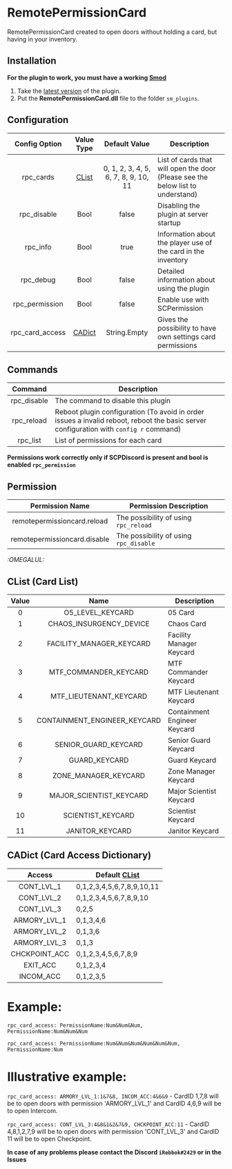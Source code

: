 # RemotePermissionCard
RemotePermissionCard created to open doors without holding a card, but having in your inventory.

## Installation
**For the plugin to work, you must have a working [Smod](https://github.com/Grover-c13/Smod2)**
1. Take the [latest version](https://github.com/iRebbok/RemotePermissionCard/releases/latest) of the plugin.
2. Put the **RemotePermissionCard.dll** file to the folder `sm_plugins`.

## Configuration
Config Option | Value Type | Default Value | Description
:---: | :---: | :---: | ---
rpc_cards | [CList](https://github.com/iRebbok/RemotePermissionCard/blob/master/README.md#clist-card-list) | 0, 1, 2, 3, 4, 5, 6, 7, 8, 9, 10, 11 | List of cards that will open the door (Please see the below list to understand)
rpc_disable | Bool | false | Disabling the plugin at server startup
rpc_info | Bool | true | Information about the player use of the card in the inventory
rpc_debug | Bool | false | Detailed information about using the plugin
rpc_permission | Bool | false | Enable use with SCPermission
rpc_card_access | [CADict](https://github.com/iRebbok/RemotePermissionCard/blob/master/README.md#cadict-card-access-dictionary) | String.Empty | Gives the possibility to have own settings card permissions

## Commands
Command | Description
:---: | ---
rpc_disable | The command to disable this plugin
rpc_reload | Reboot plugin configuration (To avoid in order issues a invalid reboot, reboot the basic server configuration with `config r` command)
rpc_list | List of permissions for each card



**Permissions work correctly only if SCPDiscord is present and bool is enabled `rpc_permission`**
## Permission
Permission Name | Permission Description
:---: | -----
remotepermissioncard.reload | The possibility of using `rpc_reload`
remotepermissioncard.disable | The possibility of using `rpc_disable`



*:OMEGALUL:*
## CList (Card List)
Value | Name | Description
:----: | :----: | ----
0 | O5_LEVEL_KEYCARD | 05 Card
1 | CHAOS_INSURGENCY_DEVICE | Chaos Card
2 | FACILITY_MANAGER_KEYCARD | Facility Manager Keycard
3 | MTF_COMMANDER_KEYCARD | MTF Commander Keycard
4 | MTF_LIEUTENANT_KEYCARD | MTF Lieutenant Keycard
5 | CONTAINMENT_ENGINEER_KEYCARD | Containment Engineer Keycard
6 | SENIOR_GUARD_KEYCARD | Senior Guard Keycard
7 | GUARD_KEYCARD | Guard Keycard
8 | ZONE_MANAGER_KEYCARD | Zone Manager Keycard
9 | MAJOR_SCIENTIST_KEYCARD | Major Scientist Keycard
10 | SCIENTIST_KEYCARD | Scientist Keycard
11 | JANITOR_KEYCARD | Janitor Keycard



## CADict (Card Access Dictionary)
Access | Default [CList](https://github.com/iRebbok/RemotePermissionCard/blob/master/README.md#clist-card-list)
:----: | -------
CONT_LVL_1 | 0,1,2,3,4,5,6,7,8,9,10,11
CONT_LVL_2 | 0,1,2,3,4,5,6,7,8,9,10
CONT_LVL_3 | 0,2,5
ARMORY_LVL_1 | 0,1,3,4,6
ARMORY_LVL_2 | 0,1,3,6
ARMORY_LVL_3 | 0,1,3
CHCKPOINT_ACC | 0,1,2,3,4,5,6,7,8,9
EXIT_ACC | 0,1,2,3,4
INCOM_ACC | 0,1,2,3,5

# Example:
`rpc_card_access: PermissionName:Num&Num&Num, PermissionName:Num&Num&Num`

`rpc_card_access: PermissionName:Num&Num&Num&Num&Num&Num, PermissionName:Num`

# Illustrative example:
`rpc_card_access: ARMORY_LVL_1:1&7&8, INCOM_ACC:4&6&9` - CardID 1,7,8 will be to open doors with permission 'ARMORY_LVL_1' and CardID 4,6,9 will be to open Intercom.

`rpc_card_access: CONT_LVL_3:4&8&1&2&7&9, CHCKPOINT_ACC:11` - CardID 4,8,1,2,7,9 will be to open doors with permission 'CONT_LVL_3' and CardID 11 will be to open Checkpoint.

**In case of any problems please contact the Discord `iRebbok#2429` or in the Issues**
